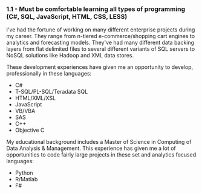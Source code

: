 ### 1.1 - Must be comfortable learning all types of programming (C#, SQL, JavaScript, HTML, CSS, LESS)

I've had the fortune of working on many different enterprise projects during my career. They range from n-tiered e-commerce/shopping cart engines to analytics and forecasting models. They've had many different data backing layers from flat delimited files to several different variants of SQL servers to NoSQL solutions like Hadoop and XML data stores.

These development experiences have given me an opportunity to develop, professionally in these languages:
* C#
* T-SQL/PL-SQL/Teradata SQL
* HTML/XML/XSL
* JavaScript
* VB/VBA
* SAS
* C++
* Objective C

My educational background includes a Master of Science in Computing of Data Analysis & Management. This experience has given me a lot of opportunities to code fairly large projects in these set and analytics focused languages:
* Python
* R/Matlab
* F#
